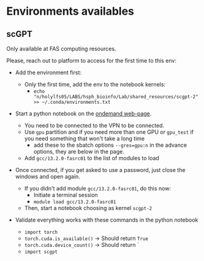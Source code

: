 # Environments availables

## scGPT

Only available at FAS computing resources.

Please, reach out to platform to access for the first time to this env:

- Add the environment first:
    - Only the first time, add the env to the notebook kernels:
        - `echo "n/holylfs05/LABS/hsph_bioinfo/Lab/shared_resources/scgpt-2" >> ~/.conda/environments.txt`

- Start a python notebook on the [ondemand web-page](https://rcood.rc.fas.harvard.edu/pun/sys/dashboard/batch_connect/sessions). 
    - You need to be connected to the VPN to be connected. 
    - Use `gpu` partition and if you need more than one GPU or `gpu_test` if you need something that won't take a long time 
        - add these to the sbatch options `--gres=gpu:n` in the advance options, they are below in the page.
    - Add `gcc/13.2.0-fasrc01` to the list of modules to load
- Once connected, if you get asked to use a password, just close the windows and open again.
    - If you didn't add module `gcc/13.2.0-fasrc01`, do this now:
        - Initiate a terminal session
        - `module load gcc/13.2.0-fasrc01`
    - Then, start a notebook choosing as kernel `scgpt-2`
- Validate everything works with these commands in the python notebook
    - `import torch`
    - `torch.cuda.is_available()` -> Should return `True`
    - `torch.cuda.device_count()` -> Should return `
    - `import scgpt`

